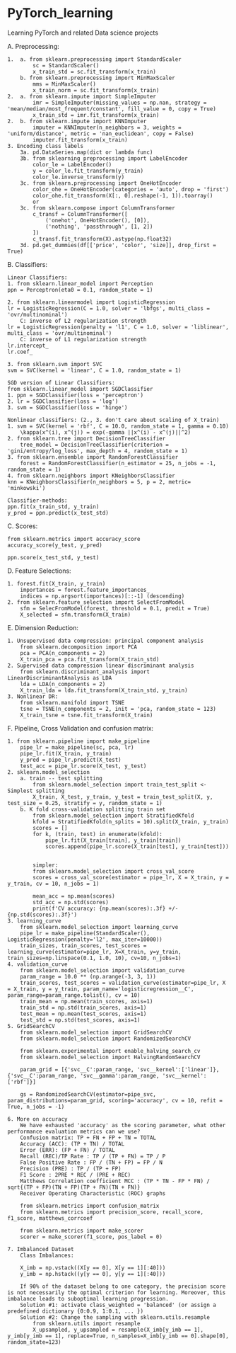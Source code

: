 # PyTorch_learning
Learning PyTorch and related Data science projects


A. Preprocessing:

    1.  a. from sklearn.preprocessing import StandardScaler
            sc = StandardScaler()
            x_train_std = sc.fit_transform(x_train)
        b. from sklearn.preprocessing import MinMaxScaler
            mms = MinMaxScaler()
            x_train_norm = sc.fit_transform(x_train)
    2.  a. from sklearn.impute import SimpleImputer
            imr = SimpleImputer(missing_values = np.nan, strategy = 'mean/median/most_frequent/constant', fill_value = 0, copy = True)
            x_train_std = imr.fit_transform(x_train)
    2.  b. from sklearn.impute import KNNImputer
            imputer = KNNImputer(n_neighbors = 3, weights = 'uniform/distance', metric = 'nan_euclidean', copy = False)
            imputer.fit_transform(x_train)
    3. Encoding class labels
        3a. pd.DataSeries.map(dict or lambda func)
        3b. from sklearning preprocessing import LabelEncoder
            color_le = LabelEncoder()
            y = color_le.fit_transform(y_train)
            color_le.inverse_transform(y)
        3c. from sklearn.preprocessing import OneHotEncoder
            color_ohe = OneHotEncoder(categories = 'auto', drop = 'first')
            color_ohe.fit_transform(X[:, 0].reshape(-1, 1)).toarray()
            or
        3c. from sklearn.compose import ColumnTransformer
            c_transf = ColumnTransformer([
                ('onehot', OneHotEncoder(), [0]), 
                ('nothing', 'passthrough', [1, 2])
            ])
            c_transf.fit_transform(X).astype(np.float32)
        3d. pd.get_dummies(df[['price', 'color', 'size]], drop_first = True)    

B. Classifiers:

    Linear Classifiers:
    1. from sklearn.linear_model import Perception
    ppn = Perceptron(eta0 = 0.1, random_state = 1)

    2. from sklearn.linearmodel import LogisticRegression
    lr = LogisticRegression(C = 1.0, solver = 'lbfgs', multi_class = 'ovr/multinominal')
        C: inverse of L2 regularization strength
    lr = LogisticRegression(penalty = 'l1', C = 1.0, solver = 'liblinear', multi_class = 'ovr/multinominal')
        C: inverse of L1 regularization strength
    lr.intercept_
    lr.coef_

    3. from sklearn.svm import SVC
    svm = SVC(kernel = 'linear', C = 1.0, random_state = 1)

    SGD version of Linear Classifiers:
    from sklearn.linear_model import SGDClassifier
    1. ppn = SGDClassifier(loss = 'perceptron')
    2. lr = SGDClassifier(loss = 'log')
    3. svm = SGDClassifier(loss = 'hinge')

    Nonlinear classifiers: (2., 3. don't care about scaling of X_train)
    1. svm = SVC(kernel = 'rbf', C = 10.0, random_state = 1, gamma = 0.10)
        \kappa(x^(i), x^(j)) = exp(-gamma ||x^(i) - x^(j)||^2)
    2. from sklearn.tree import DecisionTreeClassifier
        tree_model = DecisionTreeClassifier(criterion = 'gini/entropy/log_loss', max_depth = 4, random_state = 1)
    3. from sklearn.ensemble import RandomForestClassifier
        forest = RandomForestClassifier(n_estimator = 25, n_jobs = -1, random_state = 1)
    4. from sklearn.neighbors import KNeighborsClassifier
    knn = KNeighborsClassifier(n_neighbors = 5, p = 2, metric= 'minkowski')

    Classifier-methods:
    ppn.fit(x_train_std, y_train)
    y_pred = ppn.predict(x_test_std)

C. Scores:

    from sklearn.metrics import accuracy_score
    accuracy_score(y_test, y_pred)

    ppn.score(x_test_std, y_test)

D. Feature Selections:

    1. forest.fit(X_train, y_train)
        importances = forest.feature_importances_
        indices = np.argsort(importances)[::-1] (descending)
    2. from sklearn.feature_selection import SelectFromModel
        sfm = SelecFromModel(forest, threshold = 0.1, predit = True)
        X_selected = sfm.transform(X_train)

E. Dimension Reduction:

    1. Unsupervised data compression: principal component analysis
        from sklearn.decomposition import PCA
        pca = PCA(n_components = 2)
        X_train_pca = pca.fit_transform(X_train_std)
    2. Supervised data compression linear discriminant analysis
        from sklearn.discriminant_analysis import LinearDiscriminantAnalysis as LDA
        lda = LDA(n_components = 2)
        X_train_lda = lda.fit_transform(X_train_std, y_train)
    3. Nonlinear DR:
        from sklearn.manifold import TSNE
        tsne = TSNE(n_components = 2, init = 'pca, random_state = 123)
        X_train_tsne = tsne.fit_transform(X_train)

F. Pipeline, Cross Validation and confusion matrix:

    1. from sklearn.pipeline import make_pipeline
        pipe_lr = make_pipeline(sc, pca, lr)
        pipe_lr.fit(X_train, y_train)
        y_pred = pipe_lr.predict(X_test)
        test_acc = pipe_lr.score(X_test, y_test)
    2. sklearn.model_selection
        a. train -- test splitting
            from sklearn.model_selection import train_test_split <- Simplest splitting
            X_train, X_test, y_train, y_test = train_test_split(X, y, test_size = 0.25, stratify = y, random_state = 1)
        b. K fold cross-validation splitting train set
            from sklearn.model_selection import StratifiedKfold
            kfold = StratifiedKfold(n_splits = 10).split(X_train, y_train)
            scores = []
            for k, (train, test) in enumerate(kfold):
                pipe_lr.fit(X_train[train], y_train[train])
                scores.append(pipe_lr.score(X_train[test], y_train[test]))
 
        
            simpler:
            from sklearn.model_selection import cross_val_score
            scores = cross_val_score(estimator = pipe_lr, X = X_train, y = y_train, cv = 10, n_jobs = 1)

            mean_acc = np.mean(scores)
            std_acc = np.std(scores)
            print(f'CV accuracy: {np.mean(scores):.3f} +/- {np.std(scores):.3f}')
    3. learning_curve
        from sklearn.model_selection import learning_curve
        pipe_lr = make_pipeline(StandardScaler(), LogisticRegression(penalty='l2', max_iter=10000))
        train_sizes, train_scores, test_scores = learning_curve(estimator=pipe_lr, X=X_train, y=y_train, train_sizes=np.linspace(0.1, 1.0, 10), cv=10, n_jobs=1)
    4. validation_curve
        from sklearn.model_selection import validation_curve
        param_range = 10.0 ** (np.arange(-3, 3, 1))
        train_scores, test_scores = validation_curve(estimator=pipe_lr, X = X_train, y = y_train, param_name='logisticregression__C', param_range=param_range.tolist(), cv = 10)
        train_mean = np.mean(train_scores, axis=1)
        train_std = np.std(train_scores, axis=1)
        test_mean = np.mean(test_scores, axis=1)
        test_std = np.std(test_scores, axis=1)
    5. GridSearchCV
        from sklearn.model_selection import GridSearchCV
        from sklearn.model_selection import RandomizedSearchCV
        
        from sklearn.experimental import enable_halving_search_cv
        from sklearn.model_selection import HalvingRandomSearchCV

        param_grid = [{'svc__C':param_range, 'svc__kernel':['linear']}, {'svc__C':param_range, 'svc__gamma':param_range, 'svc__kernel':['rbf']}]

        gs = RandomizedSearchCV(estimator=pipe_svc, param_distributions=param_grid, scoring='accuracy', cv = 10, refit = True, n_jobs = -1)

    6. More on accuracy
        We have exhausted 'accuracy' as the scoring parameter, what other performance evaluation metrics can we use?
        Confusion matrix: TP + FN + FP + TN = TOTAL
        Accuracy (ACC): (TP + TN) / TOTAL
        Error (ERR): (FP + FN) / TOTAL
        Recall (REC)/TP Rate : TP / (TP + FN) = TP / P
        False Positive Rate : FP / (TN + FP) = FP / N
        Precision (PRE) : TP / (TP + FP)
        F1 Score : 2PRE * REC / (PRE + REC)
        Matthews Correlation coefficient MCC : (TP * TN - FP * FN) / sqrt{(TP + FP)(TN + FP)(TP + FN)(TN + FN)}
        Receiver Operating Characteristic (ROC) graphs

        from sklearn.metrics import confusion_matrix
        from sklearn.metrics import precision_score, recall_score, f1_score, matthews_corrcoef

        from sklearn.metrics import make_scorer
        scorer = make_scorer(f1_score, pos_label = 0)

    7. Imbalanced Dataset
        Class Imbalances:

        X_imb = np.vstack((X[y == 0], X[y == 1][:40]))
        y_imb = np.hstack((y[y == 0], y[y == 1][:40]))

        If 90% of the dataset belong to one category, the precision score is not necessarily the optimal criterion for learning. Moreover, this imbalance leads to suboptimal learning progression.
        Solution #1: activate class_weighted = 'balanced' (or assign a predefined dictionary {0:0.9, 1:0.1, ... })
        Solution #2: Change the sampling with sklearn.utils.resample
            from sklearn.utils import resample
            X_upsampled, y_upsampled = resample(X_imb[y_imb == 1], y_imb[y_imb == 1], replace=True, n_samples=X_imb[y_imb == 0].shape[0], random_state=123)

